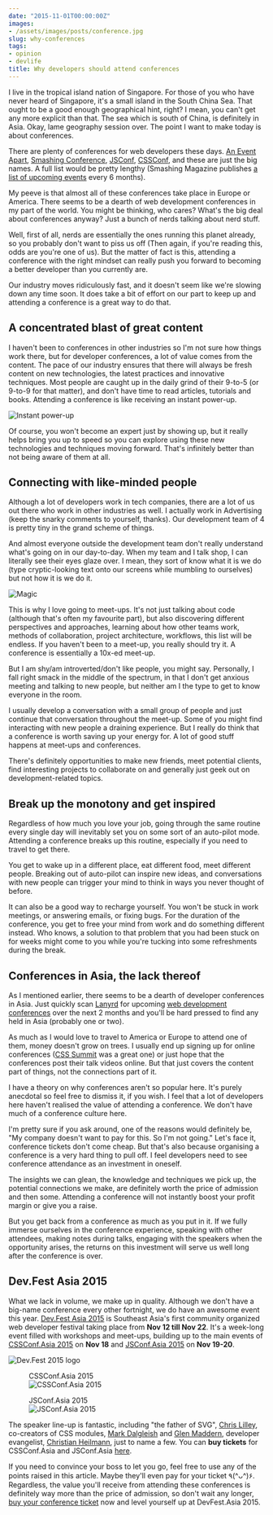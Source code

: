 ```yaml
---
date: "2015-11-01T00:00:00Z"
images: 
- /assets/images/posts/conference.jpg
slug: why-conferences
tags:
- opinion
- devlife
title: Why developers should attend conferences
---
```

I live in the tropical island nation of Singapore. For those of you who have never heard of Singapore, it's a small island in the South China Sea. That ought to be a good enough geographical hint, right? I mean, you can't get any more explicit than that. The sea which is south of China, is definitely in Asia. Okay, lame geography session over. The point I want to make today is about conferences.

There are plenty of conferences for web developers these days. [An Event Apart](http://aneventapart.com/), [Smashing Conference](http://smashingconf.com/), [JSConf](http://jsconf.com/), [CSSConf](https://www.youtube.com/user/jsconfeu/playlists), and these are just the big names. A full list would be pretty lengthy (Smashing Magazine publishes [a list of upcoming events](https://web.archive.org/web/20161228154158/https://www.smashingmagazine.com/2015/06/upcoming-web-design-events-june-december-2015/) every 6 months).

My peeve is that almost all of these conferences take place in Europe or America. There seems to be a dearth of web development conferences in my part of the world. You might be thinking, who cares? What's the big deal about conferences anyway? Just a bunch of nerds talking about nerd stuff.

Well, first of all, nerds are essentially the ones running this planet already, so you probably don't want to piss us off (Then again, if you're reading this, odds are you're one of us). But the matter of fact is this, attending a conference with the right mindset can really push you forward to becoming a better developer than you currently are.

Our industry moves ridiculously fast, and it doesn't seem like we're slowing down any time soon. It does take a bit of effort on our part to keep up and attending a conference is a great way to do that.

## A concentrated blast of great content

I haven't been to conferences in other industries so I'm not sure how things work there, but for developer conferences, a lot of value comes from the content. The pace of our industry ensures that there will always be fresh content on new technologies, the latest practices and innovative techniques. Most people are caught up in the daily grind of their 9-to-5 (or 9-to-9 for that matter), and don't have time to read articles, tutorials and books. Attending a conference is like receiving an instant power-up. 

<img alt="Instant power-up" srcset="http://localhost:4321/assets/images/posts/conference/powerup-480.jpg 480w, http://localhost:4321/assets/images/posts/conference/powerup-640.jpg 640w, http://localhost:4321/assets/images/posts/conference/powerup-960.jpg 960w, http://localhost:4321/assets/images/posts/conference/powerup-1280.jpg 1280w" sizes="(max-width: 400px) 100vw, (max-width: 960px) 75vw, 640px" src="http://localhost:4321/assets/images/posts/conference/powerup-640.jpg">

Of course, you won't become an expert just by showing up, but it really helps bring you up to speed so you can explore using these new technologies and techniques moving forward. That's infinitely better than not being aware of them at all.

## Connecting with like-minded people

Although a lot of developers work in tech companies, there are a lot of us out there who work in other industries as well. I actually work in Advertising (keep the snarky comments to yourself, thanks). Our development team of 4 is pretty tiny in the grand scheme of things.

And almost everyone outside the development team don't really understand what's going on in our day-to-day. When my team and I talk shop, I can literally see their eyes glaze over. I mean, they sort of know what it is we do (type cryptic-looking text onto our screens while mumbling to ourselves) but not how it is we do it.

![Magic](/assets/images/posts/conference/magic.gif)

This is why I love going to meet-ups. It's not just talking about code (although that's often my favourite part), but also discovering different perspectives and approaches, learning about how other teams work, methods of collaboration, project architecture, workflows, this list will be endless. If you haven't been to a meet-up, you really should try it. A conference is essentially a 10x-ed meet-up.

But I am shy/am introverted/don't like people, you might say. Personally, I fall right smack in the middle of the spectrum, in that I don't get anxious meeting and talking to new people, but neither am I the type to get to know everyone in the room.

I usually develop a conversation with a small group of people and just continue that conversation throughout the meet-up. Some of you might find interacting with new people a draining experience. But I really do think that a conference is worth saving up your energy for. A lot of good stuff happens at meet-ups and conferences.

There's definitely opportunities to make new friends, meet potential clients, find interesting projects to collaborate on and generally just geek out on development-related topics.

## Break up the monotony and get inspired

Regardless of how much you love your job, going through the same routine every single day will inevitably set you on some sort of an auto-pilot mode. Attending a conference breaks up this routine, especially if you need to travel to get there.

You get to wake up in a different place, eat different food, meet different people. Breaking out of auto-pilot can inspire new ideas, and conversations with new people can trigger your mind to think in ways you never thought of before.

It can also be a good way to recharge yourself. You won't be stuck in work meetings, or answering emails, or fixing bugs. For the duration of the conference, you get to free your mind from work and do something different instead. Who knows, a solution to that problem that you had been stuck on for weeks might come to you while you're tucking into some refreshments during the break. 

## Conferences in Asia, the lack thereof

As I mentioned earlier, there seems to be a dearth of developer conferences in Asia. Just quickly scan [Lanyrd](https://web.archive.org/web/20171102100115/http://lanyrd.com/) for upcoming [web development conferences](https://web.archive.org/web/20171102100115/http://lanyrd.com/topics/web-development/) over the next 2 months and you'll be hard pressed to find any held in Asia (probably one or two).

As much as I would love to travel to America or Europe to attend one of them, money doesn't grow on trees. I usually end up signing up for online conferences ([CSS Summit](http://environmentsforhumans.com/2015/css-summit/) was a great one) or just hope that the conferences post their talk videos online. But that just covers the content part of things, not the connections part of it.

I have a theory on why conferences aren't so popular here. It's purely anecdotal so feel free to dismiss it, if you wish. I feel that a lot of developers here haven't realised the value of attending a conference. We don't have much of a conference culture here.

I'm pretty sure if you ask around, one of the reasons would definitely be, "My company doesn't want to pay for this. So I'm not going." Let's face it, conference tickets don't come cheap. But that's also because organising a conference is a very hard thing to pull off. I feel developers need to see conference attendance as an investment in oneself. 

The insights we can glean, the knowledge and techniques we pick up, the potential connections we make, are definitely worth the price of admission and then some. Attending a conference will not instantly boost your profit margin or give you a raise.

But you get back from a conference as much as you put in it. If we fully immerse ourselves in the conference experience, speaking with other attendees, making notes during talks, engaging with the speakers when the opportunity arises, the returns on this investment will serve us well long after the conference is over.

## Dev.Fest Asia 2015

What we lack in volume, we make up in quality. Although we don't have a big-name conference every other fortnight, we do have an awesome event this year. [Dev.Fest Asia 2015](http://2015.devfest.asia/index.html) is Southeast Asia's first community organized web developer festival taking place from **Nov 12 till Nov 22**. It's a week-long event filled with workshops and meet-ups, building up to the main events of [CSSConf.Asia 2015](http://2015.cssconf.asia/) on **Nov 18** and [JSConf.Asia 2015](http://2015.jsconf.asia/) on **Nov 19-20**. 

<img alt="Dev.Fest 2015 logo" srcset="http://localhost:4321/assets/images/posts/conference/devfest@2x.png 2x" src="http://localhost:4321/assets/images/posts/conference/devfest.png">

<div class="figure-wrapper">
    <figure class="multiple">
        <figcaption>CSSConf.Asia 2015</figcaption>
        <img src="/assets/images/posts/conference/cssconfasia.svg" alt="CSSConf.Asia 2015">
    </figure>
    <figure class="multiple">
        <figcaption>JSConf.Asia 2015</figcaption>
        <img src="/assets/images/posts/conference/jsconfasia-140.jpg" srcset="/assets/images/posts/conference/jsconfasia-210.jpg 1.5x, /assets/images/posts/conference/jsconfasia-280.jpg 2x" alt="JSConf.Asia 2015">
    </figure>
</div>

The speaker line-up is fantastic, including "the father of SVG", [Chris Lilley](https://twitter.com/svgeesus), co-creators of CSS modules, [Mark Dalgleish](https://twitter.com/markdalgleish) and [Glen Maddern](https://twitter.com/glenmaddern), developer evangelist, [Christian Heilmann](https://twitter.com/codepo8), just to name a few. You can **buy tickets** for CSSConf.Asia and JSConf.Asia [here](https://www.eventnook.com/event/devfestasia2015/register/jscssonly). 

If you need to convince your boss to let you go, feel free to use any of the points raised in this article. Maybe they'll even pay for your ticket 
<span class="kaomoji">٩(^ᴗ^)۶</span>. Regardless, the value you'll receive from attending these conferences is definitely way more than the price of admission, so don't wait any longer, <a href="https://www.eventnook.com/event/devfestasia2015/register/jscssonly">buy your conference ticket</a> now and level yourself up at DevFest.Asia 2015.
